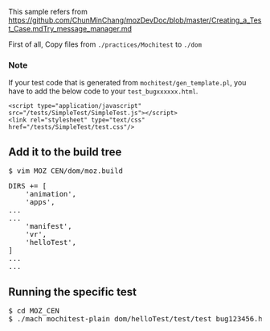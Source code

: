 
This sample refers from https://github.com/ChunMinChang/mozDevDoc/blob/master/Creating_a_Test_Case.mdTry_message_manager.md

First of all, Copy files from ```./practices/Mochitest``` to ```./dom```

### Note
If your test code that is generated from ```mochitest/gen_template.pl```, you have to add the below code to your ```test_bugxxxxxx.html```.
```
<script type="application/javascript" src="/tests/SimpleTest/SimpleTest.js"></script>
<link rel="stylesheet" type="text/css" href="/tests/SimpleTest/test.css"/>
```

## Add it to the build tree
<pre>
$ vim MOZ_CEN/dom/moz.build
</pre> 

<pre>
DIRS += [
    'animation',
    'apps',
...
...
    'manifest',
    'vr',
    'helloTest',
]
...
...
</pre> 

## Running the specific test

<pre>
$ cd MOZ_CEN
$ ./mach mochitest-plain dom/helloTest/test/test_bug123456.html
</pre>
